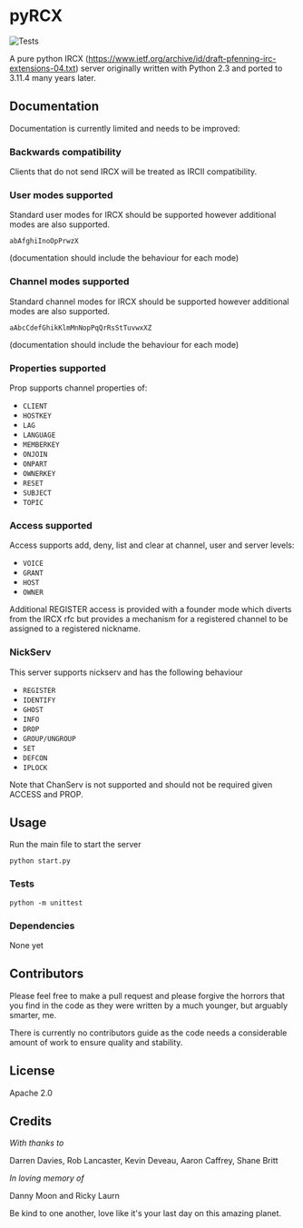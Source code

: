 # pyRCX 

![Tests](https://github.com/cwebbtw/pyRCX/actions/workflows/github-actions-python-tests.yml/badge.svg)

A pure python IRCX (https://www.ietf.org/archive/id/draft-pfenning-irc-extensions-04.txt) server originally written with Python 2.3 and ported to 3.11.4 many years later.

## Documentation

Documentation is currently limited and needs to be improved:

### Backwards compatibility

Clients that do not send IRCX will be treated as IRCII compatibility.

### User modes supported

Standard user modes for IRCX should be supported however additional modes are also supported.

`abAfghiInoOpPrwzX`

(documentation should include the behaviour for each mode)

### Channel modes supported

Standard channel modes for IRCX should be supported however additional modes are also supported.

`aAbcCdefGhikKlmMnNopPqQrRsStTuvwxXZ`

(documentation should include the behaviour for each mode)

### Properties supported

Prop supports channel properties of:

- `CLIENT`
- `HOSTKEY`
- `LAG`
- `LANGUAGE`
- `MEMBERKEY`
- `ONJOIN`
- `ONPART`
- `OWNERKEY`
- `RESET`
- `SUBJECT`
- `TOPIC`

### Access supported

Access supports add, deny, list and clear at channel, user and server levels:

- `VOICE`
- `GRANT`
- `HOST`
- `OWNER`

Additional REGISTER access is provided with a founder mode which diverts from the IRCX rfc but provides
a mechanism for a registered channel to be assigned to a registered nickname.

### NickServ

This server supports nickserv and has the following behaviour

- `REGISTER`
- `IDENTIFY`
- `GHOST`
- `INFO`
- `DROP`
- `GROUP/UNGROUP`
- `SET`
- `DEFCON`
- `IPLOCK`

Note that ChanServ is not supported and should not be required given ACCESS and PROP.

## Usage

Run the main file to start the server

`python start.py`

### Tests

`python -m unittest`

### Dependencies

None yet

## Contributors

Please feel free to make a pull request and please forgive the horrors that you find in the code as they were written by a much younger, but arguably smarter, me.

There is currently no contributors guide as the code needs a considerable amount of work to ensure quality and stability.

## License

Apache 2.0

## Credits

_With thanks to_

Darren Davies, Rob Lancaster, Kevin Deveau, Aaron Caffrey, Shane Britt

_In loving memory of_

Danny Moon and Ricky Laurn

Be kind to one another, love like it's your last day on this amazing planet.
